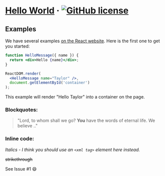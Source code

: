 # [Hello World](https://reactjs.org/) &middot; [![GitHub license](https://img.shields.io/badge/license-MIT-blue.svg)](https://github.com/bmcd77/GitPSCourse/blob/master/LICENSE)


## Examples

We have several examples [on the React website](https://reactjs.org/). Here is the first one to get you started:

```jsx
function HelloMessage({ name }) {
  return <div>Hello {name}</div>;
}

ReactDOM.render(
  <HelloMessage name="Taylor" />,
  document.getElementById('container')
);
```

This example will render "Hello Taylor" into a container on the page.

### Blockquotes:

> "Lord, to whom shall we go? 
> **You** have the words of eternal life. We believe .."

### Inline code:

*Italics - I think you should use an*
*`<xml tag>` element here instead.*

~~strikethrough~~

See Issue #1 :smile:
